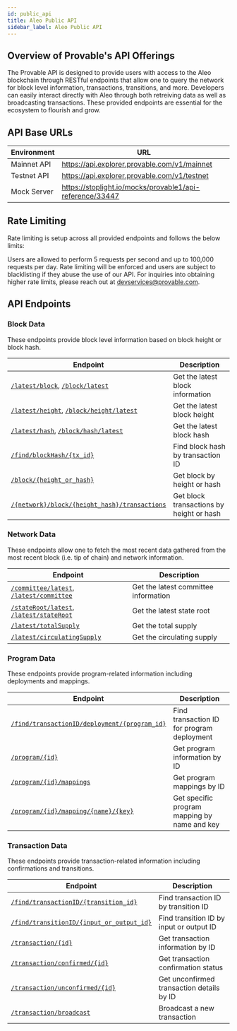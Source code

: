 ```yaml
---
id: public_api
title: Aleo Public API
sidebar_label: Aleo Public API
---
```

## Overview of Provable's API Offerings

The Provable API is designed to provide users with access to the Aleo blockchain through RESTful endpoints that allow one to query the network for block level information, transactions, transitions, and more. Developers can easily interact directly with Aleo through both retreiving data as well as broadcasting transactions. These provided endpoints are essential for the ecosystem to flourish and grow.

## API Base URLs

<!-- markdown-link-check-disable -->
| Environment | URL |
|-------------|-----|
| Mainnet API | https://api.explorer.provable.com/v1/mainnet |
| Testnet API | https://api.explorer.provable.com/v1/testnet |
| Mock Server | https://stoplight.io/mocks/provable1/api-reference/33447 |
<!-- markdown-link-check-enable -->

## Rate Limiting
Rate limiting is setup across all provided endpoints and follows the below limits:

Users are allowed to perform 5 requests per second and up to 100,000 requests per day.
Rate limiting will be enforced and users are subject to blacklisting if they abuse the use of our API. For inquiries into obtaining higher rate limits, please reach out at devservices@provable.com.

## API Endpoints

### Block Data
These endpoints provide block level information based on block height or block hash.

| Endpoint | Description |
|----------|-------------|
| [`/latest/block`](./04_get_latest_block.md), [`/block/latest`](./04_get_latest_block.md) | Get the latest block information |
| [`/latest/height`](./02_get_latest_height.md), [`/block/height/latest`](./02_get_latest_height.md) | Get the latest block height |
| [`/latest/hash`](./03_get_latest_hash.md), [`/block/hash/latest`](./03_get_latest_hash.md) | Get the latest block hash |
| [`/find/blockHash/{tx_id}`](./05_find_block_hash.md) | Find block hash by transaction ID |
| [`/block/{height_or_hash}`](./06_get_block.md) | Get block by height or hash |
| [`/{network}/block/{height_hash}/transactions`](./07_get_block_transactions.md) | Get block transactions by height or hash |

### Network Data
These endpoints allow one to fetch the most recent data gathered from the most recent block (i.e. tip of chain) and network information.

| Endpoint | Description |
|----------|-------------|
| [`/committee/latest`](./08_get_committee.md), [`/latest/committee`](./08_get_committee.md) | Get the latest committee information |
| [`/stateRoot/latest`](./09_get_latest_state_root.md), [`/latest/stateRoot`](./09_get_latest_state_root.md) | Get the latest state root |
| [`/latest/totalSupply`](./10_get_latest_total_supply.md) | Get the total supply |
| [`/latest/circulatingSupply`](./11_get_latest_circulating_supply.md) | Get the circulating supply |

### Program Data
These endpoints provide program-related information including deployments and mappings.

| Endpoint | Description |
|----------|-------------|
| [`/find/transactionID/deployment/{program_id}`](./12_find_transaction_id_from_program_id.md) | Find transaction ID for program deployment |
| [`/program/{id}`](./13_get_program.md) | Get program information by ID |
| [`/program/{id}/mappings`](./14_get_mapping_names.md) | Get program mappings by ID |
| [`/program/{id}/mapping/{name}/{key}`](./15_get_mapping_value.md) | Get specific program mapping by name and key |

### Transaction Data
These endpoints provide transaction-related information including confirmations and transitions.

| Endpoint | Description |
|----------|-------------|
| [`/find/transactionID/{transition_id}`](./16_find_transaction_id_from_transition_id.md) | Find transaction ID by transition ID |
| [`/find/transitionID/{input_or_output_id}`](./17_find_transition_id.md) | Find transition ID by input or output ID |
| [`/transaction/{id}`](./18_get_transaction.md) | Get transaction information by ID |
| [`/transaction/confirmed/{id}`](./19_get_transaction_confirmed.md) | Get transaction confirmation status |
| [`/transaction/unconfirmed/{id}`](./20_get_transaction_unconfirmed.md) | Get unconfirmed transaction details by ID |
| [`/transaction/broadcast`](./21_transaction_broadcast.md) | Broadcast a new transaction |
